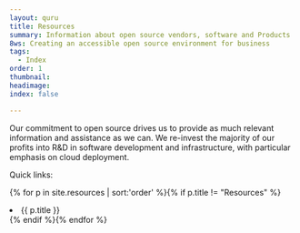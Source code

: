```yaml
---
layout: quru
title: Resources
summary: Information about open source vendors, software and Products
8ws: Creating an accessible open source environment for business
tags:
  - Index
order: 1
thumbnail:
headimage:
index: false

---
```


Our commitment to open source drives us to provide as much relevant information and assistance as we can.  We re-invest the majority of our profits into R&D in software development and infrastructure, with particular emphasis on cloud deployment.

Quick links:

{% for p in site.resources  | sort:'order' %}{% if p.title != "Resources" %}<li>{{ p.title }}</li>{% endif %}{% endfor %}
